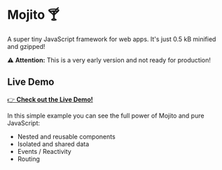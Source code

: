 # Mojito 🍸

A super tiny JavaScript framework for web apps. It's just 0.5 kB minified and gzipped!

⚠️ __Attention:__ This is a very early version and not ready for production!

## Live Demo

[👉 **Check out the Live Demo!**](https://cd.github.io/mojito/examples/todo-list/)

In this simple example you can see the full power of Mojito and pure JavaScript:

- Nested and reusable components
- Isolated and shared data
- Events / Reactivity
- Routing
